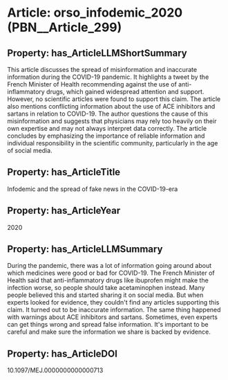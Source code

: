 # Article: __orso_infodemic_2020__ (PBN__Article_299)

## Property: has_ArticleLLMShortSummary

This article discusses the spread of misinformation and inaccurate information during the COVID-19 pandemic. It highlights a tweet by the French Minister of Health recommending against the use of anti-inflammatory drugs, which gained widespread attention and support. However, no scientific articles were found to support this claim. The article also mentions conflicting information about the use of ACE inhibitors and sartans in relation to COVID-19. The author questions the cause of this misinformation and suggests that physicians may rely too heavily on their own expertise and may not always interpret data correctly. The article concludes by emphasizing the importance of reliable information and individual responsibility in the scientific community, particularly in the age of social media.

## Property: has_ArticleTitle

Infodemic and the spread of fake news in the COVID-19-era

## Property: has_ArticleYear

2020

## Property: has_ArticleLLMSummary

During the pandemic, there was a lot of information going around about which medicines were good or bad for COVID-19. The French Minister of Health said that anti-inflammatory drugs like ibuprofen might make the infection worse, so people should take acetaminophen instead. Many people believed this and started sharing it on social media. But when experts looked for evidence, they couldn't find any articles supporting this claim. It turned out to be inaccurate information. The same thing happened with warnings about ACE inhibitors and sartans. Sometimes, even experts can get things wrong and spread false information. It's important to be careful and make sure the information we share is backed by evidence.

## Property: has_ArticleDOI

10.1097/MEJ.0000000000000713

